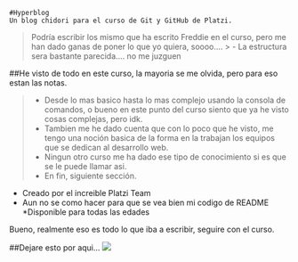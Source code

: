     #Hyperblog
    Un blog chidori para el curso de Git y GitHub de Platzi.
   >Podría escribir los mismo que ha escrito Freddie en el curso, pero me han dado ganas de poner lo que yo quiera, soooo....
    > - La estructura sera bastante parecida.... no me juzguen
   
   ##He visto de todo en este curso, la mayoria se me olvida, pero para eso estan las notas.
   > - Desde lo mas basico hasta lo mas complejo usando la consola de comandos, o bueno en este punto del curso siento que ya he visto cosas complejas, pero idk.
   > - Tambien me he dado cuenta que con lo poco que he visto, me tengo una noción
  basica de la forma en la trabajan los equipos que se dedican al desarrollo web.
  > - Ningun otro curso me ha dado ese tipo de conocimiento si es que se le puede llamar asi.
  > - En fin, siguiente sección.
  * Creado por el increible Platzi Team
  * Aun no se como hacer para que se vea bien mi codigo de README
  *Disponible para todas las edades
  
  Bueno, realmente eso es todo lo que iba a escribir, seguire con el curso.
  
  ##Dejare esto por aqui...
  ![](https://www.pngkit.com/png/detail/954-9546618_diosito-diosesamor-diosreal-diosteama-pooh-dioslosbendiga-winnie-the.png)
